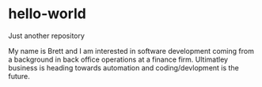 # hello-world
Just another repository

My name is Brett and I am interested in software development coming from a background in back office operations at a finance firm. Ultimatley business is heading towards automation and coding/devlopment is the future. 
